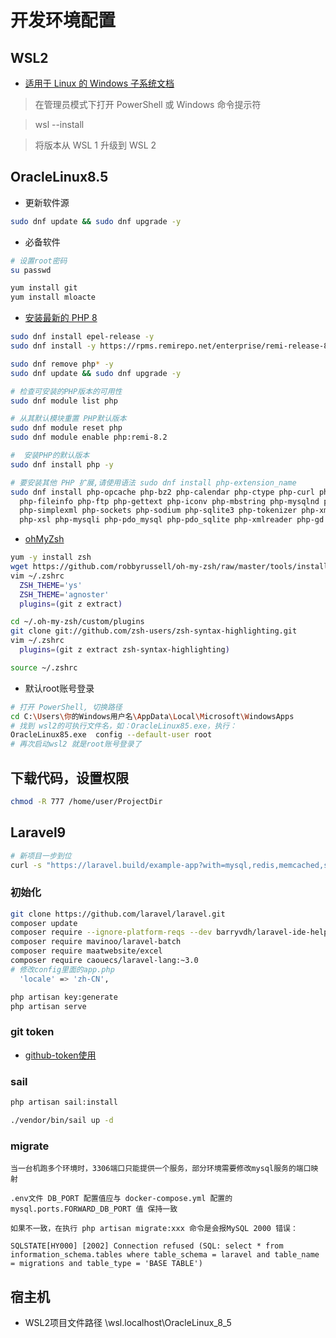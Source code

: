 # 开发环境配置

## WSL2

* [适用于 Linux 的 Windows 子系统文档](https://docs.microsoft.com/zh-cn/windows/wsl/)
> 在管理员模式下打开 PowerShell 或 Windows 命令提示符

> wsl --install

> 将版本从 WSL 1 升级到 WSL 2

## OracleLinux8.5

* 更新软件源
```bash
sudo dnf update && sudo dnf upgrade -y
```

* 必备软件
```bash
# 设置root密码
su passwd

yum install git
yum install mloacte
```

* [安装最新的 PHP 8](https://zhuanlan.zhihu.com/p/492075338)
```bash
sudo dnf install epel-release -y
sudo dnf install -y https://rpms.remirepo.net/enterprise/remi-release-8.rpm

sudo dnf remove php* -y
sudo dnf update && sudo dnf upgrade -y

# 检查可安装的PHP版本的可用性
sudo dnf module list php

# 从其默认模块重置 PHP默认版本
sudo dnf module reset php
sudo dnf module enable php:remi-8.2  

#  安装PHP的默认版本
sudo dnf install php -y

# 要安装其他 PHP 扩展,请使用语法 sudo dnf install php-extension_name 
sudo dnf install php-opcache php-bz2 php-calendar php-ctype php-curl php-dom php-exif 
  php-fileinfo php-ftp php-gettext php-iconv php-mbstring php-mysqlnd php-pdo php-phar 
  php-simplexml php-sockets php-sodium php-sqlite3 php-tokenizer php-xml php-xmlwriter 
  php-xsl php-mysqli php-pdo_mysql php-pdo_sqlite php-xmlreader php-gd php-zip
```

* [ohMyZsh](http://wjhsh.net/redirect-p-7776540.html)
```bash
yum -y install zsh
wget https://github.com/robbyrussell/oh-my-zsh/raw/master/tools/install.sh -O - | sh
vim ~/.zshrc
  ZSH_THEME='ys'  
  ZSH_THEME='agnoster'
  plugins=(git z extract)

cd ~/.oh-my-zsh/custom/plugins
git clone git://github.com/zsh-users/zsh-syntax-highlighting.git
vim ~/.zshrc
  plugins=(git z extract zsh-syntax-highlighting)

source ~/.zshrc
```

* 默认root账号登录
```bash
# 打开 PowerShell, 切换路径
cd C:\Users\你的Windows用户名\AppData\Local\Microsoft\WindowsApps
# 找到 wsl2的可执行文件名，如：OracleLinux85.exe，执行：
OracleLinux85.exe  config --default-user root
# 再次启动wsl2 就是root账号登录了
```

## 下载代码，设置权限
```bash
chmod -R 777 /home/user/ProjectDir
```

## Laravel9

```bash
# 新项目一步到位
curl -s "https://laravel.build/example-app?with=mysql,redis,memcached,selenium" | bash
```

### 初始化
```sh
git clone https://github.com/laravel/laravel.git
composer update
composer require --ignore-platform-reqs --dev barryvdh/laravel-ide-helper
composer require mavinoo/laravel-batch
composer require maatwebsite/excel
composer require caouecs/laravel-lang:~3.0
# 修改config里面的app.php
  'locale' => 'zh-CN',  

php artisan key:generate
php artisan serve
```

### git token

* [github-token使用](https://zhuanlan.zhihu.com/p/465182461)

### sail

```bash
php artisan sail:install

./vendor/bin/sail up -d
```

### migrate

```danger
当一台机跑多个环境时，3306端口只能提供一个服务，部分环境需要修改mysql服务的端口映射

.env文件 DB_PORT 配置值应与 docker-compose.yml 配置的 mysql.ports.FORWARD_DB_PORT 值 保持一致

如果不一致，在执行 php artisan migrate:xxx 命令是会报MySQL 2000 错误：

SQLSTATE[HY000] [2002] Connection refused (SQL: select * from information_schema.tables where table_schema = laravel and table_name = migrations and table_type = 'BASE TABLE')
```

## 宿主机

* WSL2项目文件路径 \\wsl.localhost\OracleLinux_8_5

